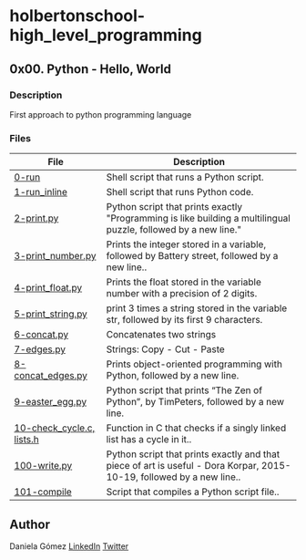 # holbertonschool-high_level_programming

## 0x00. Python - Hello, World
### Description
First approach to python programming language


### Files

| File | Description |
| ------ | ------ |
| [0-run]() | Shell script that runs a Python script. |
| [1-run_inline]() | Shell script that runs Python code. |
| [2-print.py]() | Python script that prints exactly "Programming is like building a multilingual puzzle, followed by a new line." |
| [3-print_number.py]() | Prints the integer stored in a variable, followed by Battery street, followed by a new line.. |
| [4-print_float.py]() | Prints the float stored in the variable number with a precision of 2 digits. |
| [5-print_string.py]() | print 3 times a string stored in the variable str, followed by its first 9 characters. |
| [6-concat.py]() | Concatenates two strings  |
| [7-edges.py]() |Strings: Copy - Cut - Paste |
| [8-concat_edges.py]() |  Prints object-oriented programming with Python, followed by a new line. |
| [9-easter_egg.py]() | Python script that prints “The Zen of Python”, by TimPeters, followed by a new line. |
| [10-check_cycle.c, lists.h]()| Function in C that checks if a singly linked list has a cycle in it.. |
| [100-write.py]() | Python script that prints exactly and that piece of art is useful - Dora Korpar, 2015-10-19, followed by a new line.. |
| [101-compile]() |  Script that compiles a Python script file.. |
## Author

Daniela Gómez [LinkedIn](https://www.linkedin.com/in/daniela-g%C3%B3mez-2ba828187/)
[Twitter](https://twitter.com/darkinss)
